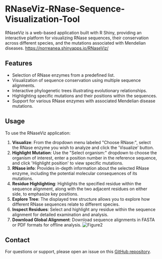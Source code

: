 # RNaseViz-RNase-Sequence-Visualization-Tool

RNaseViz is a web-based application built with R Shiny, providing an interactive platform for visualizing RNase sequences, their conservation across different species, and the mutations associated with Mendelian diseases.
https://norreanea.shinyapps.io/RNaseViz/
## Features

- Selection of RNase enzymes from a predefined list.
- Visualization of sequence conservation using multiple sequence alignments.
- Interactive phylogenetic trees illustrating evolutionary relationships.
- Highlighting specific mutations and their positions within the sequences.
- Support for various RNase enzymes with associated Mendelian disease mutations.

## Usage

To use the RNaseViz application:

1. **Visualize**: From the dropdown menu labeled "Choose RNase:", select the RNase enzyme you wish to analyze and click the 'Visualize' button.
2. **Highlight Mutation**: Use the "Select organism:" dropdown to choose the organism of interest, enter a position number in the reference sequence, and click 'Highlight position' to view specific mutations.
3. **RNase info**: Provides in-depth information about the selected RNase enzyme, including the potential molecular consequences of its mutations.
4. **Residue Highlighting**: Highlights the specified residue within the sequence alignment, along with the two adjacent residues on either side, to emphasize key positions.
5. **Explore Tree**: The displayed tree structure allows you to explore how different RNase sequences relate to different species.
6. **Inspect Residues**: Select and highlight any residue within the sequence alignment for detailed examination and analysis.
7. **Download Global Alignment**: Download sequence alignments in FASTA or PDF formats for offline analysis.
![Figure2](https://github.com/user-attachments/assets/c43109ba-74c9-4e5b-98e7-6e06c615b9f2)

## Contact

For questions or support, please open an issue on this [GitHub repository](https://github.com/Norreanea/RNaseViz-RNase-Sequence-Visualization-Tool/issues).

